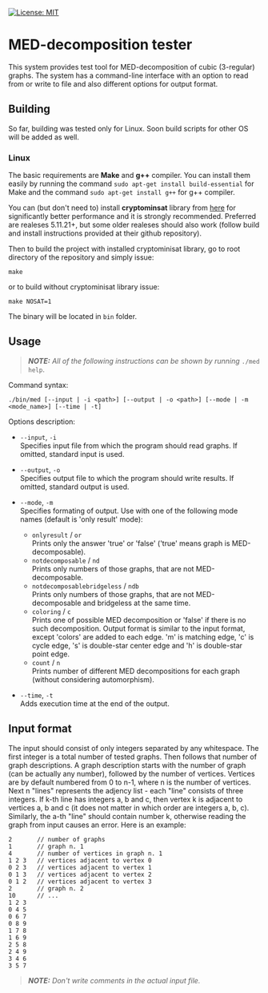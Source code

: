 [![License: MIT](https://img.shields.io/badge/License-MIT-yellow.svg)](https://opensource.org/licenses/MIT)


# MED-decomposition tester

This system provides test tool for MED-decomposition of cubic (3-regular) graphs. The system has a command-line interface with an option to read from or write to file and also different options for output format.


## Building

So far, building was tested only for Linux. Soon build scripts for other OS will be added as well.

### Linux

The basic requirements are **Make** and **g++** compiler. You can install them easily by running the command `sudo apt-get install build-essential` for Make and the command `sudo apt-get install g++` for g++ compiler.

You can (but don't need to) install **cryptominsat** library from [here](https://github.com/msoos/cryptominisat) for significantly better performance and it is strongly recommended. Preferred are realeses 5.11.21+, but some older realeses should also work (follow build and install instructions provided at their github repository).

Then to build the project with installed cryptominisat library, go to root directory of the repository and simply issue:

```
make
```

or to build without cryptominisat library issue:

```
make NOSAT=1
```

The binary will be located in `bin` folder.


## Usage

> ***NOTE:*** *All of the following instructions can be shown by running* `./med help`.

Command syntax:

```
./bin/med [--input | -i <path>] [--output | -o <path>] [--mode | -m <mode_name>] [--time | -t]
```

Options description:

- `--input`, `-i`\
Specifies input file from which the program should read graphs. If omitted, standard input is used.

- `--output`, `-o`\
Specifies output file to which the program should write results. If omitted, standard output is used.

- `--mode`, `-m`\
Specifies formating of output. Use with one of the following mode names (default is 'only result' mode):
    - `onlyresult` / `or`\
    Prints only the answer 'true' or 'false' ('true' means graph is MED-decomposable).
    - `notdecomposable` / `nd`\
    Prints only numbers of those graphs, that are not MED-decomposable.
    - `notdecomposablebridgeless` / `ndb`\
    Prints only numbers of those graphs, that are not MED-decomposable and bridgeless at the same time.
    - `coloring` / `c`\
    Prints one of possible MED decomposition or 'false' if there is no such decomposition. Output format is similar to the input format, except 'colors' are added to each edge. 'm' is matching edge, 'c' is cycle edge, 's' is double-star center edge and 'h' is double-star point edge.
    - `count` / `n`\
    Prints number of different MED decompositions for each graph (without considering automorphism).

- `--time`, `-t`\
Adds execution time at the end of the output.


## Input format

The input should consist of only integers separated by any whitespace. The first integer is a total number of tested graphs. Then follows that number of graph descriptions. A graph description starts with the number of graph (can be actually any number), followed by the number of vertices. Vertices are by default numbered from 0 to n-1, where n is the number of vertices. Next n "lines" represents the adjency list - each "line" consists of three integers. If k-th line has integers a, b and c, then vertex k is adjacent to vertices a, b and c (it does not matter in which order are integers a, b, c). Similarly, the a-th "line" should contain number k, otherwise reading the graph from input causes an error. Here is an example:

```
2       // number of graphs
1       // graph n. 1
4       // number of vertices in graph n. 1
1 2 3   // vertices adjacent to vertex 0
0 2 3   // vertices adjacent to vertex 1
0 1 3   // vertices adjacent to vertex 2
0 1 2   // vertices adjacent to vertex 3
2       // graph n. 2
10      // ...
1 2 3
0 4 5
0 6 7
0 8 9
1 7 8
1 6 9
2 5 8
2 4 9
3 4 6
3 5 7
```
> ***NOTE:*** *Don't write comments in the actual input file.*